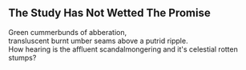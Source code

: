 The Study Has Not Wetted The Promise
------------------------------------
Green cummerbunds of abberation,  
transluscent burnt umber seams above a putrid ripple.  
How hearing is the affluent scandalmongering and it's celestial rotten stumps?  
